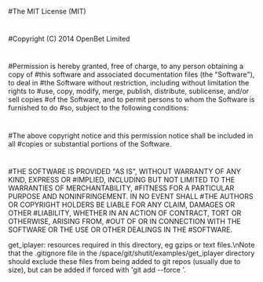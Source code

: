 #The MIT License (MIT)
#
#Copyright (C) 2014 OpenBet Limited
#
#Permission is hereby granted, free of charge, to any person obtaining a copy of
#this software and associated documentation files (the "Software"), to deal in
#the Software without restriction, including without limitation the rights to
#use, copy, modify, merge, publish, distribute, sublicense, and/or sell copies
#of the Software, and to permit persons to whom the Software is furnished to do
#so, subject to the following conditions:
#
#The above copyright notice and this permission notice shall be included in all
#copies or substantial portions of the Software.
#
#THE SOFTWARE IS PROVIDED "AS IS", WITHOUT WARRANTY OF ANY KIND, EXPRESS OR
#IMPLIED, INCLUDING BUT NOT LIMITED TO THE WARRANTIES OF MERCHANTABILITY,
#FITNESS FOR A PARTICULAR PURPOSE AND NONINFRINGEMENT. IN NO EVENT SHALL
#THE AUTHORS OR COPYRIGHT HOLDERS BE LIABLE FOR ANY CLAIM, DAMAGES OR OTHER
#LIABILITY, WHETHER IN AN ACTION OF CONTRACT, TORT OR OTHERWISE, ARISING FROM,
#OUT OF OR IN CONNECTION WITH THE SOFTWARE OR THE USE OR OTHER DEALINGS IN THE
#SOFTWARE.

get_iplayer: resources required in this directory, eg gzips or text files.\nNote that the .gitignore file in the /space/git/shutit/examples/get_iplayer directory should exclude these files from being added to git repos (usually due to size), but can be added if forced with 'git add --force <file>'.
